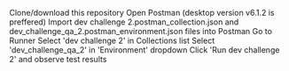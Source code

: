 Clone/download this repository
Open Postman (desktop version v6.1.2 is preffered)
Import dev challenge 2.postman_collection.json and dev_challenge_qa_2.postman_environment.json files into Postman
Go to Runner
Select 'dev challenge 2' in Collections list
Select 'dev_challenge_qa_2' in 'Environment' dropdown
Click 'Run dev challenge 2' and observe test results
